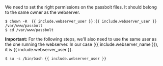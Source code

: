 We need to set the right permissions on the passbolt files. It should belong to the same owner as the webserver.

```shell
$ chown -R  {{ include.webserver_user }}:{{ include.webserver_user }} /var/www/passbolt
$ cd /var/www/passbolt
```

**Important:** For the following steps, we'll also need to use the same user as the one running the webserver. In our case ({{ include.webserver_name }}), it is {{ include.webserver_user }}.

```shell
$ su -s /bin/bash {{ include.webserver_user }}
```